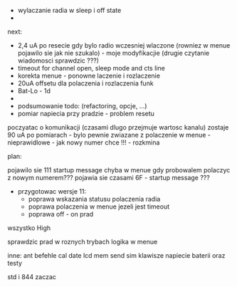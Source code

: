 - wylaczanie radia w sleep i off state
- 

next:
- 2,4 uA po resecie gdy bylo radio wczesniej wlaczone (rowniez w menue pojawilo sie jak nie szukalo) - moje modyfikacjie (drugie czytanie wiadomosci sprawdzic ???)
- timeout for channel open, sleep mode and cts line
- korekta menue - ponowne laczenie i rozlaczenie
- 20uA offsetu dla polaczenia i rozlaczenia funk
- Bat-Lo - 1d
- 
- podsumowanie todo: (refactoring, opcje, ...)
- pomiar napiecia przy pradzie - problem resetu

poczyatac o komunikacji (czasami dlugo przejmuje wartosc kanalu)
zostaje 90 uA po pomiarach  - bylo pewnie zwiazane z 
polaczenie w menue - nieprawidlowe - jak nowy numer chce !!! - rozkmina

plan:



pojawilo sie 111 startup message chyba w menue gdy probowalem polaczyc z nowym numerem???
pojawia sie czasami 6F - startup message ???
- przygotowac wersje 11:
	- poprawa wskazania statusu polaczenia radia
	- poprawa polaczenia w menue jezeli jest timeout
	- poprawa off - on prad

wszystko High



sprawdzic prad w roznych trybach
logika w menue

inne:
ant befehle
cal date
lcd mem send
sim klawisze
napiecie baterii oraz testy


std i 844 zaczac

